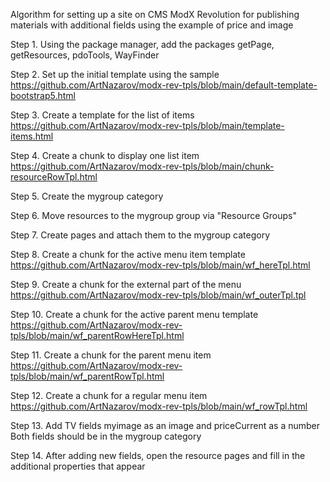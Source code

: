 Algorithm for setting up a site on CMS ModX Revolution 
for publishing materials with additional fields using the example of price and image

Step 1. Using the package manager, add the packages
getPage, getResources, pdoTools, WayFinder

Step 2. Set up the initial template using the sample  
https://github.com/ArtNazarov/modx-rev-tpls/blob/main/default-template-bootstrap5.html

Step 3. Create a template for the list of items
https://github.com/ArtNazarov/modx-rev-tpls/blob/main/template-items.html

Step 4. Create a chunk to display one list item
https://github.com/ArtNazarov/modx-rev-tpls/blob/main/chunk-resourceRowTpl.html

Step 5. Create the mygroup category

Step 6. Move resources to the mygroup group via "Resource Groups"

Step 7. Create pages and attach them to the mygroup category

Step 8. Create a chunk for the active menu item template
https://github.com/ArtNazarov/modx-rev-tpls/blob/main/wf_hereTpl.html

Step 9. Create a chunk for the external part of the menu
https://github.com/ArtNazarov/modx-rev-tpls/blob/main/wf_outerTpl.tpl

Step 10. Create a chunk for the active parent menu template
https://github.com/ArtNazarov/modx-rev-tpls/blob/main/wf_parentRowHereTpl.html

Step 11. Create a chunk for the parent menu item
https://github.com/ArtNazarov/modx-rev-tpls/blob/main/wf_parentRowTpl.html

Step 12. Create a chunk for a regular menu item
https://github.com/ArtNazarov/modx-rev-tpls/blob/main/wf_rowTpl.html

Step 13. Add TV fields myimage as an image and priceCurrent as a number Both fields should be in the mygroup category

Step 14. After adding new fields, open the resource pages and fill in the additional properties that appear
